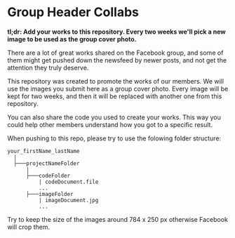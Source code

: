 # Group Header Collabs
__tl;dr: Add your works to this repository. Every two weeks we'll pick a new image to be used as the group cover photo.__

There are a lot of great works shared on the Facebook group, and some of them might get pushed down the newsfeed by newer posts, and not get the attention they truly deserve.

This repository was created to promote the works of our members. We will use the images you submit here as a group cover photo. Every image will be kept for two weeks, and then it will be replaced with another one from this repository.

You can also share the code you used to create your works. This way you could help other members understand how you got to a specific result.

When pushing to this repo, please try to use the folowing folder structure:

```
your_firstName_lastName
  |
  ├───projectNameFolder
      |
      ├───codeFolder
          | codeDocument.file
          ...
      ├───imageFolder
          | imageDocument.jpg
          ...
```    

Try to keep the size of the images around 784 x 250 px otherwise Facebook will crop them.
